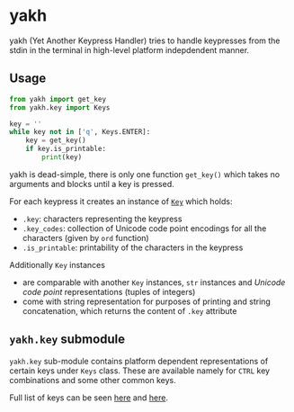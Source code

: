 # yakh

yakh (Yet Another Keypress Handler) tries to handle keypresses from the stdin in the terminal in high-level platform indepdendent manner.

## Usage

```python
from yakh import get_key
from yakh.key import Keys

key = ''
while key not in ['q', Keys.ENTER]:
    key = get_key()
    if key.is_printable:
        print(key)
```

yakh is dead-simple, there is only one function `get_key()` which takes no arguments and blocks until a key is pressed.

For each keypress it creates an instance of [`Key`](./yakh/key/_key.py#L7) which holds:

- `.key`: characters representing the keypress
- `.key_codes`: collection of Unicode code point encodings for all the characters (given by `ord` function)
- `.is_printable`: printability of the characters in the keypress

Additionally `Key` instances

-  are comparable with another `Key` instances, `str` instances and *Unicode code point* representations (tuples of integers)
- come with string representation for purposes of printing and string concatenation, which returns the content of `.key` attribute

## `yakh.key` submodule
`yakh.key` sub-module contains platform dependent representations of certain keys under `Keys` class. These are available namely for `CTRL` key combinations and some other common keys. 

Full list of keys can be seen [here](./yakh/key/_key.py#L42) and [here](./yakh/key/_key.py#L81).